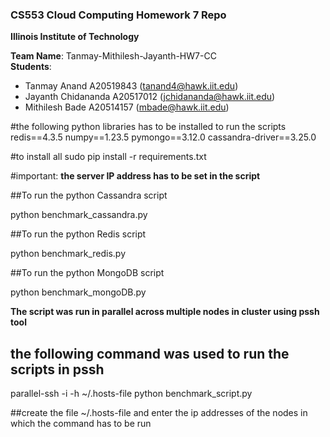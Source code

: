 ### CS553 Cloud Computing Homework 7 Repo
**Illinois Institute of Technology**  

**Team Name**: Tanmay-Mithilesh-Jayanth-HW7-CC  
**Students**:  
* Tanmay Anand A20519843  (tanand4@hawk.iit.edu)  
* Jayanth Chidananda A20517012 (jchidananda@hawk.iit.edu)   
* Mithilesh Bade A20514157 (mbade@hawk.iit.edu)  


#the following python libraries has to be installed to run the scripts
redis==4.3.5
numpy==1.23.5
pymongo==3.12.0
cassandra-driver==3.25.0

#to install all
sudo pip install -r requirements.txt



#important: 
**the server IP address has to be set in the script**

##To run the python Cassandra script 

python benchmark_cassandra.py

##To run the python Redis script

python benchmark_redis.py

##To run the python MongoDB script

python benchmark_mongoDB.py


**The script was run in parallel across multiple nodes in cluster using pssh tool**

## the following command was used to run the scripts in pssh

parallel-ssh -i -h ~/.hosts-file python benchmark_script.py

##create the file ~/.hosts-file and enter the ip addresses of the nodes in which the command has to be run
